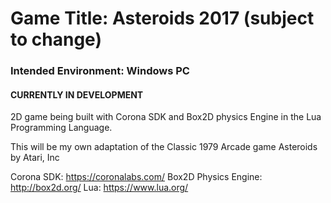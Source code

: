 # Game Title: Asteroids 2017 (subject to change)
### Intended Environment: Windows PC
#### CURRENTLY IN DEVELOPMENT

2D game being built with Corona SDK and Box2D physics Engine in the Lua Programming Language.

This will be my own adaptation of the Classic 1979 Arcade game Asteroids by Atari, Inc


Corona SDK: https://coronalabs.com/
Box2D Physics Engine: http://box2d.org/
Lua: https://www.lua.org/

